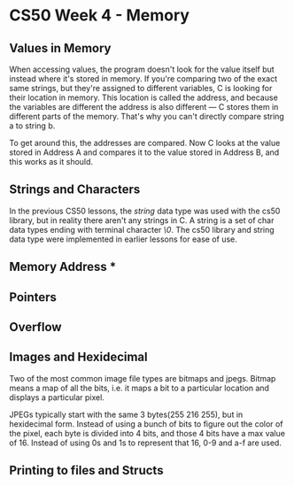 # CS50 Week 4 - Memory

## Values in Memory
When accessing values, the program doesn't look for the value itself but instead where it's stored in memory. If you're comparing two of the exact same strings, but they're assigned to different variables, C is looking for their location in memory. This location is called the address, and because the variables are different the address is also different — C stores them in different parts of the memory. That's why you can't directly compare string a to string b.

To get around this, the addresses are compared. Now C looks at the value stored in Address A and compares it to the value stored in Address B, and this works as it should. 

## Strings and Characters
In the previous CS50 lessons, the *string* data type was used with the cs50 library, but in reality there aren't any strings in C. A string is a set of char data types ending with terminal character *\0*. The cs50 library and string data type were implemented in earlier lessons for ease of use.

## Memory Address *

## Pointers

## Overflow

## Images and Hexidecimal
Two of the most common image file types are bitmaps and jpegs. Bitmap means a map of all the bits, i.e. it maps a bit to a particular location and displays a particular pixel.

JPEGs typically start with the same 3 bytes(255 216 255), but in hexidecimal form. Instead of using a bunch of bits to figure out the color of the pixel, each byte is divided into 4 bits, and those 4 bits have a max value of 16. Instead of using 0s and 1s to represent that 16, 0-9 and a-f are  used.

## Printing to files and Structs